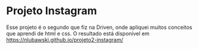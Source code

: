 # Projeto Instagram 

Esse projeto é o segundo que fiz na Driven, onde apliquei muitos conceitos que aprendi de html e css.
O resultado está disponível em https://nlubawski.github.io/projeto2-instagram/
